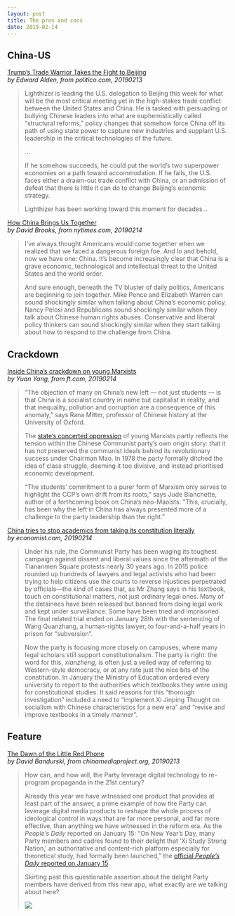 ```yaml
---
layout: post
title: The pros and cons
date: 2019-02-14
---
```


## China-US

[Trump’s Trade Warrior Takes the Fight to Beijing](https://www.politico.com/magazine/story/2019/02/13/donald-trump-bob-lighthizer-china-trade-225025) <br> *by Edward Alden, from politico.com, 20190213*

> Lighthizer is leading the U.S. delegation to Beijing this week for what will be the most critical meeting yet in the high-stakes trade conflict between the United States and China. He is tasked with persuading or bullying Chinese leaders into what are euphemistically called “structural reforms,” policy changes that somehow force China off its path of using state power to capture new industries and supplant U.S. leadership in the critical technologies of the future.
>
> ...
>
> If he somehow succeeds, he could put the world’s two superpower economies on a path toward accommodation. If he fails, the U.S. faces either a drawn-out trade conflict with China, or an admission of defeat that there is little it can do to change Beijing’s economic strategy.
>
> Lighthizer has been working toward this moment for decades...

[How China Brings Us Together](https://www.nytimes.com/2019/02/14/opinion/china-economy.html) <br> *by David Brooks, from nytimes.com, 20190214*

> I’ve always thought Americans would come together when we realized that we faced a dangerous foreign foe. And lo and behold, now we have one: China. It’s become increasingly clear that China is a grave economic, technological and intellectual threat to the United States and the world order.
>
> And sure enough, beneath the TV bluster of daily politics, Americans are beginning to join together. Mike Pence and Elizabeth Warren can sound shockingly similar when talking about China’s economic policy. Nancy Pelosi and Republicans sound shockingly similar when they talk about Chinese human rights abuses. Conservative and liberal policy thinkers can sound shockingly similar when they start talking about how to respond to the challenge from China.

## Crackdown

[Inside China’s crackdown on young Marxists](https://www.ft.com/content/fd087484-2f23-11e9-8744-e7016697f225) <br> *by Yuan Yang, from ft.com, 20190214*

> “The objection of many on China’s new left — not just students — is that China is a socialist country in name but capitalist in reality, and that inequality, pollution and corruption are a consequence of this anomaly,” says Rana Mitter, professor of Chinese history at the University of Oxford.
>
> The [state’s concerted oppression](https://www.ft.com/content/0bdbeff6-64a7-11e8-90c2-9563a0613e56) of young Marxists partly reflects the tension within the Chinese Communist party’s own origin story: that it has not preserved the communist ideals behind its revolutionary success under Chairman Mao. In 1978 the party formally ditched the idea of class struggle, deeming it too divisive, and instead prioritised economic development. 
>
> “The students’ commitment to a purer form of Marxism only serves to highlight the CCP’s own drift from its roots,” says Jude Blanchette, author of a forthcoming book on China’s neo-Maoists. “This, crucially, has been why the left in China has always presented more of a challenge to the party leadership than the right.”

[China tries to stop academics from taking its constitution literally](https://www.economist.com/china/2019/02/16/china-tries-to-stop-academics-from-taking-its-constitution-literally) <br> *by economist.com, 20190214*

> Under his rule, the Communist Party has been waging its toughest campaign against dissent and liberal values since the aftermath of the Tiananmen Square protests nearly 30 years ago. In 2015 police rounded up hundreds of lawyers and legal activists who had been trying to help citizens use the courts to reverse injustices perpetrated by officials—the kind of cases that, as Mr Zhang says in his textbook, touch on constitutional matters, not just ordinary legal ones. Many of the detainees have been released but banned from doing legal work and kept under surveillance. Some have been tried and imprisoned. The final related trial ended on January 28th with the sentencing of Wang Quanzhang, a human-rights lawyer, to four-and-a-half years in prison for “subversion”.
>
> Now the party is focusing more closely on campuses, where many legal scholars still support constitutionalism. The party is right: the word for this, *xianzheng*, is often just a veiled way of referring to Western-style democracy, or at any rate just the nice bits of the constitution. In January the Ministry of Education ordered every university to report to the authorities which textbooks they were using for constitutional studies. It said reasons for this “thorough investigation” included a need to “implement Xi Jinping Thought on socialism with Chinese characteristics for a new era” and “revise and improve textbooks in a timely manner”.

## Feature

[The Dawn of the Little Red Phone](http://chinamediaproject.org/2019/02/13/the-dawn-of-the-little-red-phone/) <br> *by David Bandurski, from chinamediaproject.org, 20190213*

> How can, and how will, the Party leverage digital technology to re-program propaganda in the 21st century?
>
> Already this year we have witnessed one product that provides at least part of the answer, a prime example of how the Party can leverage digital media products to reshape the whole process of ideological control in ways that are far more personal, and far more effective, than anything we have witnessed in the reform era. As the *People’s Daily* reported on January 15: “On New Year’s Day, many Party members and cadres found to their delight that ‘Xi Study Strong Nation,’ an authoritative and content-rich platform especially for theoretical study, had formally been launched,” the [official *People’s Daily* reported on January 15](http://www.xinhuanet.com//zgjx/2019-01/15/c_137744407.htm).
>
> Skirting past this questionable assertion about the delight Party members have derived from this new app, what exactly are we talking about here?
>
> ![](http://chinamediaproject.org/wp-content/uploads/2019/02/xuexi-768x960.png)

